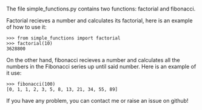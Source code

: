 The file simple_functions.py contains two functions: factorial and fibonacci.

Factorial recieves a number and calculates its factorial, here is an example of
how to use it:

    >>> from simple_functions import factorial
    >>> factorial(10)
    3628800

On the other hand, fibonacci recieves a number and calculates all the numbers
in the Fibonacci series up until said number. Here is an example of it use:

    >>> fibonacci(100)
    [0, 1, 1, 2, 3, 5, 8, 13, 21, 34, 55, 89]

If you have any problem, you can contact me or raise an issue on github!
